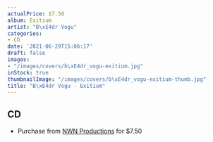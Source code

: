 ```yaml
---
actualPrice: $7.50
album: Exitium
artist: "B\xE4dr Vogu"
categories:
- CD
date: '2021-06-29T15:06:17'
draft: false
images:
- "/images/covers/b\xE4dr_vogu-exitium.jpg"
inStock: true
thumbnailImage: "/images/covers/b\xE4dr_vogu-exitium-thumb.jpg"
title: "B\xE4dr Vogu - Exitium"
---
```


## CD
* Purchase from [NWN Productions](http://shop.nwnprod.com/index.php?route=product/product&path=93&product_id=3113&sort=pd.name&order=ASC) for $7.50
